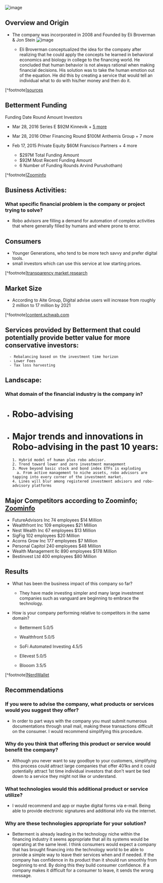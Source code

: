 ![image](https://th.bing.com/th/id/OIP.Lf9_M6SEzfTiRTOofZMOcgHaBK?w=315&h=59&c=7&o=5&pid=1.7)

## Overview and Origin

* The company was incorporated in 2008 and Founded by Eli Broverman & Jon Stein
![image]( https://www.bing.com/th?id=OIP.p-urve9Xve1-M_meaf2UewHaFS&w=186&h=160&c=8&rs=1&qlt=90&pid=3.1&rm=2)

    - Eli Broverman conceptualized the idea for the company after realizing that he could apply the concepts he learned in behavioral economics and biology in college to the financing world. He concluded that human behavior is not always rational when making financial decisions.  His solution was to take the human emotion out of the equation.  He did this by creating a service that would tell an individual what to do with his/her money and then do it.

[^footnote][sources](https://www.betterment.com/resources/the-history-of-betterment/)

## Betterment Funding 

Funding Date	Round	Amount	Investors	

- Mar 28, 2016
Series E
$92M
Kinnevik + [5 more](https://www.zoominfo.com/ge-assets/seo-company-directory/arrow_down.png)
- Mar 28, 2016
Other Financing Round
$100M
Anthemis Group + 7 more
- Feb 17, 2015
Private Equity
$60M
Francisco Partners + 4 more

  - $297M
Total Funding Amount
  - $92M
Most Recent Funding Amount
  - 6
Number of Funding Rounds
Arvind Purushotham)

[^footnote][Zoominfo](https://www.zoominfo.com/c/betterment-llc/371589407)

## Business Activities:

### What specific financial problem is the company or project trying to solve?
- Robo advisors are filling a demand for automation of complex activities that where generally filled by humans and where prone to error. 

## Consumers
- Younger Generations, who tend to be more tech savvy and prefer digital tools.
- small investors which can use this service at low starting prices.

[^footnote][transparency market research](https://www.transparencymarketresearch.com/robo-advisors-market.html)

## Market Size

  - According to Aite Group, Digital advise users will increase from roughly 2 million to 17 million by 2021

[^footnote][content.schwab.com](https://content.schwab.com/web/retail/public/about-schwab/charles_schwab_rise_of_robo_report_findings_2018.pdf)

## Services provided by Betterment that could potentially provide better value for more conservative investors:
      - Rebalancing based on the investment time horizon
      - Lower Fees
      - Tax loss harvesting

## Landscape:

### What domain of the financial industry is the company in?
- # Robo-advising

- # Major trends and innovations in Robo-advising in the past 10 years:
      1. Hybrid model of human plus robo advisor.
      2. Trend toward lower and zero investment management
      3. Move beyond basic stock and bond index ETFs is exploding
        a. From active management to niche assets, robo advisors are tapping into every corner of the investment market.
      4. Lines will blur among registered investment advisors and robo-advisory platforms

## Major Competitors according to Zoominfo; [Zoominfo](https://www.zoominfo.com/c/betterment-llc/371589407)

- FutureAdvisors Inc        74 employees    $14 Million
- Wealthfront Inc           109 employees    $21 Million
- Nest Wealth Inc           67  employees     $13 Million
- SigFig                    102 employees     $20 Million
- Acorns Grow Inc           177 employees    $7  Million
- Personal Capitol          240 employees    $48 Million
- Wealth Management llc     890 employees    $178 Million
- Bestinvest Ltd            400 employees    $80 Million

## Results

* What has been the business impact of this company so far?
   - They have made investing simpler and many large investment companies such as vanguard are beginning to embrace the technology.

* How is your company performing relative to competitors in the same domain?

  	
    - Betterment 5.0/5 
     
    - Wealthfront  5.0/5 
    
    - SoFi Automated Investing  4.5/5

    - Ellevest  5.0/5

    - Blooom 3.5/5
 

[^footnote][NerdWallet](https://www.nerdwallet.com/reviews/investing/advisors/betterment)
## Recommendations

### If you were to advise the company, what products or services would you suggest they offer?  

* In order to part ways with the company you must submit numerous documentations through snail mail, making these transactions difficult on the consumer.  I would recommend simplifying this procedure.

### Why do you think that offering this product or service would benefit the company?

* Although you never want to say goodbye to your customers, simplifying this process could attract large companies that offer 401ks and it could potentially attract 1st time individual investors that don't want be tied down to a service they might not like or understand. 

### What technologies would this additional product or service utilize?

* I would recommend and app or maybe digital forms via e-mail.  Being able to provide electronic signatures and additional info via the internet.  

### Why are these technologies appropriate for your solution?

* Betterment is already leading in the technology niche within the financing industry it seems appropriate that all its systems would be operating at the same level.  I think consumers would expect a company that has brought financing into the technology world to be able to provide a simple way to leave their services when and if needed. If the company has confidence in its product than it should run smoothly from beginning to end. By doing this they build consumer confidence.  If a company makes it difficult for a consumer to leave, it sends the wrong message.


